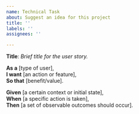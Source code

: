 ```yaml
---
name: Technical Task
about: Suggest an idea for this project
title: ''
labels: ''
assignees: ''

---
```


**Title**: *Brief title for the user story.*

**As a** [type of user],  
**I want** [an action or feature],  
**So that** [benefit/value].

 **Given** [a certain context or initial state],  
 **When** [a specific action is taken],  
 **Then** [a set of observable outcomes should occur].
